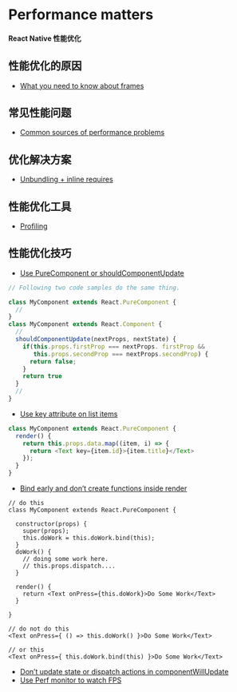 #  Performance matters
#### React Native 性能优化

## 性能优化的原因

- [What you need to know about frames](https://facebook.github.io/react-native/docs/performance.html#what-you-need-to-know-about-frames)

## 常见性能问题

- [Common sources of performance problems](https://facebook.github.io/react-native/docs/performance.html#common-sources-of-performance-problems)

## 优化解决方案

- [Unbundling + inline requires](https://facebook.github.io/react-native/docs/performance.html#unbundling-inline-requires)

## 性能优化工具

- [Profiling](https://facebook.github.io/react-native/docs/performance.html#profiling)

## 性能优化技巧

- [Use PureComponent or shouldComponentUpdate](https://codeburst.io/6-simple-ways-to-speed-up-your-react-native-app-d5b775ab3f16)
~~~javascript
// Following two code samples do the same thing.

class MyComponent extends React.PureComponent {
  //
}
class MyComponent extends React.Component {
  //
  shouldComponentUpdate(nextProps, nextState) {
    if(this.props.firstProp === nextProps. firstProp &&
       this.props.secondProp === nextProps.secondProp) {
      return false;
    }
    return true
  }
  //
}
~~~
- [Use key attribute on list items](https://codeburst.io/6-simple-ways-to-speed-up-your-react-native-app-d5b775ab3f16)
~~~javascript
class MyComponent extends React.PureComponent {
  render() {
    return this.props.data.map((item, i) => {
      return <Text key={item.id}>{item.title}</Text>
    });
  }
}
~~~
- [Bind early and don’t create functions inside render](https://codeburst.io/6-simple-ways-to-speed-up-your-react-native-app-d5b775ab3f16)
~~~javacript
// do this
class MyComponent extends React.PureComponent {
  
  constructor(props) {
    super(props);
    this.doWork = this.doWork.bind(this);
  }
  doWork() {
    // doing some work here.
    // this.props.dispatch....
  }
  
  render() {
    return <Text onPress={this.doWork}>Do Some Work</Text>
  }
  
}
~~~
~~~javacript
// do not do this
<Text onPress={ () => this.doWork() }>Do Some Work</Text>

// or this
<Text onPress={ this.doWork.bind(this) }>Do Some Work</Text>
~~~
- [Don’t update state or dispatch actions in componentWillUpdate](https://codeburst.io/6-simple-ways-to-speed-up-your-react-native-app-d5b775ab3f16)
- [Use Perf monitor to watch FPS](https://codeburst.io/6-simple-ways-to-speed-up-your-react-native-app-d5b775ab3f16)
